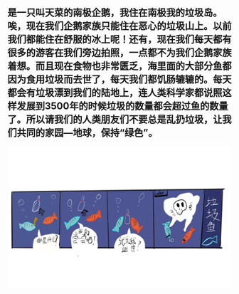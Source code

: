 ## 是一只叫天菜的南极企鹅，我住在南极我的垃圾岛。唉，现在我们企鹅家族只能住在恶心的垃圾山上。以前我们都能住在舒服的冰上呢！还有，现在我们每天都有很多的游客在我们旁边拍照，一点都不为我们企鹅家族着想。而且现在食物也非常匮乏，海里面的大部分鱼都因为食用垃圾而去世了，每天我们都饥肠辘辘的。每天都会有垃圾漂到我们的陆地上，连人类科学家都说照这样发展到3500年的时候垃圾的数量都会超过鱼的数量了。所以请我们的人类朋友们不要总是乱扔垃圾，让我们共同的家园—地球，保持“绿色”。
![This](./lajiyu.jpeg)
